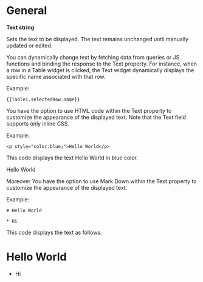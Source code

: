 # General

**Text string** 

Sets the text to be displayed. The text remains unchanged until manually updated or edited.

You can dynamically change text by fetching data from queries or JS functions and binding the response to the Text property. For instance, when a row in a Table widget is clicked, the Text widget dynamically displays the specific name associated with that row.

Example:

`{{Table1.selectedRow.name}}`

You have the option to use HTML code within the Text property to customize the appearance of the displayed text. Note that the Text field supports only inline CSS.

Example:

`<p style="color:blue;">Hello World</p>`



This code displays the text Hello World in blue color.

<p style={{color:"blue"}}>Hello World</p>

Moreover You have the option to use Mark Down within the Text property to customize the appearance of the displayed text.

Example:

`# Hello World `

`* Hi`



This code displays the text as follows.

# Hello World
* Hi